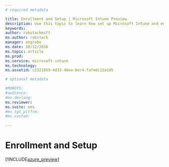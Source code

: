```yaml
---
# required metadata

title: Enrollment and Setup | Microsoft Intune Preview
description: Use this topic to learn how set up Microsoft Intune and enroll devices
keywords:
author: robstackmsftms.author: robstack
manager: angrobe
ms.date: 10/12/2016
ms.topic: article
ms.prod:
ms.service: microsoft-intune
ms.technology:
ms.assetid: c2321059-4d33-40ea-bec4-fafedc22a1d5

# optional metadata

#ROBOTS:
#audience:
#ms.devlang:
ms.reviewer: 
ms.suite: ems
#ms.tgt_pltfrm:
#ms.custom:

---
```


# Enrollment and Setup


[!INCLUDE[azure_preview](../includes/azure_preview.md)]